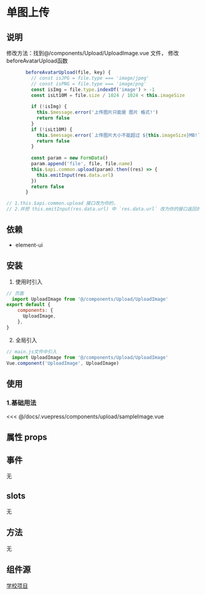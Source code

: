 # 单图上传
## 说明
<el-alert
    title="注意："
    type="warning"
    description="该组件目前需要，在不同项目，修改上传接口 （beforeAvatarUpload函数内），后续会优化调整"
    :closable="false"
    show-icon>
  </el-alert>
  
修改方法：找到@/components/Upload/UploadImage.vue 文件， 修改beforeAvatarUpload函数
```js
       beforeAvatarUpload(file, key) {
         // const isJPG = file.type === 'image/jpeg'
         // const isPNG = file.type === 'image/png'
         const isImg = file.type.indexOf('image') > -1
         const isLt10M = file.size / 1024 / 1024 < this.imageSize
 
         if (!isImg) {
           this.$message.error('上传图片只能是 图片 格式!')
           return false
         }
         if (!isLt10M) {
           this.$message.error(`上传图片大小不能超过 ${this.imageSize}MB!`)
           return false
         }
 
         const param = new FormData()
         param.append('file', file, file.name)
         this.$api.common.upload(param).then((res) => {
           this.emitInput(res.data.url)
         })
         return false
       }

// 1.this.$api.common.upload 接口改为你的，
// 2.并把 this.emitInput(res.data.url) 中 `res.data.url` 改为你的接口返回的url字段
```

## 依赖
 * element-ui

## 安装

1. 使用时引入
```js
// 页面
  import UploadImage from '@/components/Upload/UploadImage'
export default {
    components: {
      UploadImage,
    },
}
```
2. 全局引入
```js
// main.js文件中引入
  import UploadImage from '@/components/Upload/UploadImage'
Vue.component('UploadImage', UploadImage)
```

## 使用

### 1.基础用法


<baseComponent-codeBox
  title="基础用法"
  description="只能上传一张图"
  onlineLink="">
  <upload-sampleImage/>
  <!-- 这里直接设置 引入的展示代码 ；注意引入代码一定不能缩进！！！否则不能生效！-->
  <highlight-code slot="codeText" lang="vue">
<<< @/docs/.vuepress/components/upload/sampleImage.vue
  </highlight-code>
</baseComponent-codeBox>



## 属性 props

<baseComponent-apiTable title="" :tableBody="tableBody" :tableHead="tableHead">
</baseComponent-apiTable>



## 事件
无


## slots

无

## 方法

无


## 组件源

[学校项目](http://www.snsme.cn/)


<script>
  export default {
    data() {
      return {
        tableHead: `参数|说明|类型|可选值|	默认值`,
        tableBody: [
          `value / v-model|绑定值|String|--|--`,
          `imageSize|文件不超过的大小， 单位MB|number|--|10 (单位MB)`
        ],
      }
    },
  }
</script>
